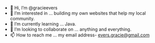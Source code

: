 - 👋 Hi, I’m @gracieevers
- 👀 I’m interested in ... building my own websites that help my local community.
- 🌱 I’m currently learning ... Java.
- 💞️ I’m looking to collaborate on ... anything and everything.
- 📫 How to reach me ... my email address- evers.gracie@gmail.com

<!---
gracieevers/gracieevers is a ✨ special ✨ repository because its `README.md` (this file) appears on your GitHub profile.
You can click the Preview link to take a look at your changes.
--->
